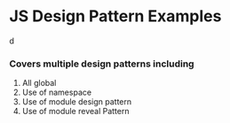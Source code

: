 # JS Design Pattern Examples
d
### Covers multiple design patterns including
1. All global
2. Use of namespace
3. Use of module design pattern
4. Use of module reveal Pattern

